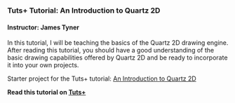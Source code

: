 ### Tuts+ Tutorial: An Introduction to Quartz 2D

#### Instructor: James Tyner

In this tutorial, I will be teaching the basics of the Quartz 2D drawing engine. After reading this tutorial, you should have a good understanding of the basic drawing capabilities offered by Quartz 2D and be ready to incorporate it into your own projects.

Starter project for the Tuts+ tutorial: [An Introduction to Quartz 2D](http://code.tutsplus.com/tutorials/an-introduction-to-quartz-2d--cms-24267)

**Read this tutorial on [Tuts+](https://code.tutsplus.com)**
